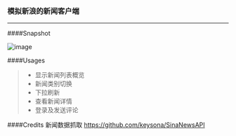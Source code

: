 ### 模拟新浪的新闻客户端
---
####Snapshot

![image](https://github.com/zfireear/NewsApp/gif/Capture-01.gif)

####Usages
> * 显示新闻列表概览
> * 新闻类别切换
> * 下拉刷新
> * 查看新闻详情
> * 登录及发送评论

####Credits
新闻数据抓取 https://github.com/keysona/SinaNewsAPI


